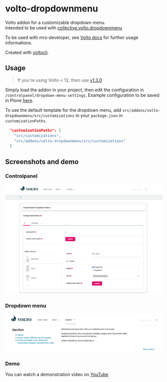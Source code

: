 # volto-dropdownmenu

Volto addon for a customizable dropdown menu.  
Intended to be used with [collective.volto.dropdownmenu](https://github.com/collective/collective.volto.dropdownmenu)

To be used with mrs-developer, see [Volto docs](https://docs.voltocms.com/customizing/add-ons/) for further usage informations.

Created with [voltocli](https://github.com/nzambello/voltocli).

## Usage

> If you're using Volto < 12, then use [v1.3.0](https://github.com/collective/volto-dropdownmenu/tree/v1.3.0)

Simply load the addon in your project, then edit the configuration in `/controlpanel/dropdown-menu-settings`.
Example configuration to be saved in Plone [here](./menuConfigurationExample.json).

To use the default template for the dropdown menu, add `src/addons/volto-dropdownmenu/src/customizations` in your `package.json` in `customizationPaths`.

```json
  "customizationPaths": [
    "src/customizations",
    "src/addons/volto-dropdownmenu/src/customizations"
  ]
```

## Screenshots and demo

### Controlpanel

![Addon controlpanel](./docs/controlpanel.png)

### Dropdown menu

![Dropdown menu](./docs/dropdown-menu.png)

### Demo

You can watch a demonstration video on [YouTube](https://youtu.be/YTibM90geQc)
